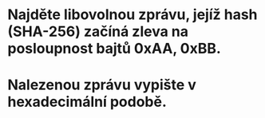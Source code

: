 # Najděte libovolnou zprávu, jejíž hash (SHA-256) začíná zleva na posloupnost bajtů 0xAA, 0xBB. 
# Nalezenou zprávu vypište v hexadecimální podobě.